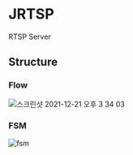 # JRTSP
RTSP Server

## Structure
  
### Flow
![스크린샷 2021-12-21 오후 3 34 03](https://user-images.githubusercontent.com/37236920/146882865-e29fc013-151a-41ad-8fe0-ccb751252b28.png)

### FSM
![fsm](https://user-images.githubusercontent.com/37236920/147624790-0fb150f7-d9b2-4ae4-9e79-d4c32bb9e0cd.png)
